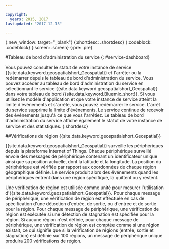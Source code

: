 ```yaml
---

copyright:
  years: 2015, 2017
lastupdated: "2017-12-15"

---
```


<!-- Attribute definitions -->
{:new_window: target="_blank"}
{:shortdesc: .shortdesc}
{:codeblock: .codeblock}
{:screen: .screen}
{:pre: .pre}

#Tableau de bord d'administration du service
{: #service-dashboard}


Vous pouvez consulter le statut de votre instance de service {{site.data.keyword.geospatialshort_Geospatial}} et l'arrêter ou la redémarrer depuis le tableau de bord d'administration du service. Vous pouvez accéder au tableau de bord d'administration du service en sélectionnant le service {{site.data.keyword.geospatialshort_Geospatial}} dans votre tableau de bord {{site.data.keyword.Bluemix_short}}. Si vous utilisez le modèle d'application et que votre instance de service atteint la limite d'événements et s'arrête, vous pouvez redémarrer le service. L'arrêt du service supprime la limite d'événements. Le service continue de recevoir des événements jusqu'à ce que vous l'arrêtiez. Le tableau de bord d'administration du service affiche également le statut de votre instance de service et des statistiques.
{:shortdesc}

##Vérifications de région {{site.data.keyword.geospatialshort_Geospatial}}

{{site.data.keyword.geospatialshort_Geospatial}} surveille les périphériques depuis la plateforme Internet of Things. Chaque périphérique surveillé envoie des messages de périphérique contenant un identificateur unique ainsi que sa position actuelle, dont la latitude et la longitude. La position du périphérique est vérifiée par rapport aux coordonnées de chaque région géographique définie. Le service produit alors des événements quand les périphériques entrent dans une région spécifique, la quittent ou y restent.

Une vérification de région est utilisée comme unité pour mesurer l'utilisation d'{{site.data.keyword.geospatialshort_Geospatial}}. Pour chaque message de périphérique, une vérification de région est effectuée en cas de spécification d'une détection d'entrée, de sortie, ou d'entrée et de sortie pour la région. Pour chaque message de périphérique, une vérification de région est exécutée si une détection de stagnation est spécifiée pour la région. Si aucune région n'est définie, pour chaque message de périphérique, une vérification de région est comptée comme si une région existait, ce qui signifie que si la vérification de régions (entrée, sortie et stagnation) est définie sur 100 régions, un message de périphérique unique produira 200 vérifications de région.
